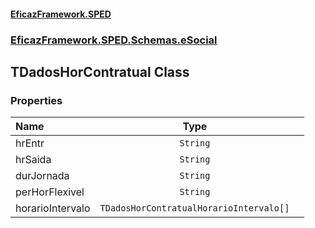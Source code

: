 #### [EficazFramework.SPED](EficazFrameworkSPED.md 'EficazFramework SPED')
### [EficazFramework.SPED.Schemas.eSocial](EficazFramework.SPED.Schemas.eSocial.md 'EficazFramework.SPED.Schemas.eSocial')

## TDadosHorContratual Class
### Properties

| Name | Type | |
| :--- | :---: | :--- |
| hrEntr | `String` |  |
| hrSaida | `String` |  |
| durJornada | `String` |  |
| perHorFlexivel | `String` |  |
| horarioIntervalo | `TDadosHorContratualHorarioIntervalo[]` |  |
